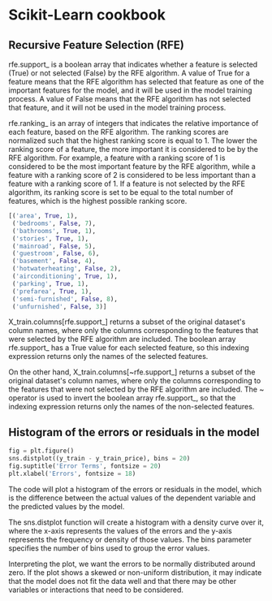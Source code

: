 # Scikit-Learn cookbook

## Recursive Feature Selection (RFE)

rfe.support_ is a boolean array that indicates whether a feature is selected (True) or not selected (False) by the RFE algorithm. A value of True for a feature means that the RFE algorithm has selected that feature as one of the important features for the model, and it will be used in the model training process. A value of False means that the RFE algorithm has not selected that feature, and it will not be used in the model training process.

rfe.ranking_ is an array of integers that indicates the relative importance of each feature, based on the RFE algorithm. The ranking scores are normalized such that the highest ranking score is equal to 1. The lower the ranking score of a feature, the more important it is considered to be by the RFE algorithm. For example, a feature with a ranking score of 1 is considered to be the most important feature by the RFE algorithm, while a feature with a ranking score of 2 is considered to be less important than a feature with a ranking score of 1. If a feature is not selected by the RFE algorithm, its ranking score is set to be equal to the total number of features, which is the highest possible ranking score.

```python
[('area', True, 1),
 ('bedrooms', False, 7),
 ('bathrooms', True, 1),
 ('stories', True, 1),
 ('mainroad', False, 5),
 ('guestroom', False, 6),
 ('basement', False, 4),
 ('hotwaterheating', False, 2),
 ('airconditioning', True, 1),
 ('parking', True, 1),
 ('prefarea', True, 1),
 ('semi-furnished', False, 8),
 ('unfurnished', False, 3)]
```

X_train.columns[rfe.support_] returns a subset of the original dataset's column names, where only the columns corresponding to the features that were selected by the RFE algorithm are included. The boolean array rfe.support_ has a True value for each selected feature, so this indexing expression returns only the names of the selected features.

On the other hand, X_train.columns[~rfe.support_] returns a subset of the original dataset's column names, where only the columns corresponding to the features that were not selected by the RFE algorithm are included. The ~ operator is used to invert the boolean array rfe.support_, so that the indexing expression returns only the names of the non-selected features.

## Histogram of the errors or residuals in the model

```python
fig = plt.figure()
sns.distplot((y_train - y_train_price), bins = 20)
fig.suptitle('Error Terms', fontsize = 20)
plt.xlabel('Errors', fontsize = 18)
```

The code will plot a histogram of the errors or residuals in the model, which is the difference between the actual values of the dependent variable and the predicted values by the model.

The sns.distplot function will create a histogram with a density curve over it, where the x-axis represents the values of the errors and the y-axis represents the frequency or density of those values. The bins parameter specifies the number of bins used to group the error values.

Interpreting the plot, we want the errors to be normally distributed around zero. If the plot shows a skewed or non-uniform distribution, it may indicate that the model does not fit the data well and that there may be other variables or interactions that need to be considered.

